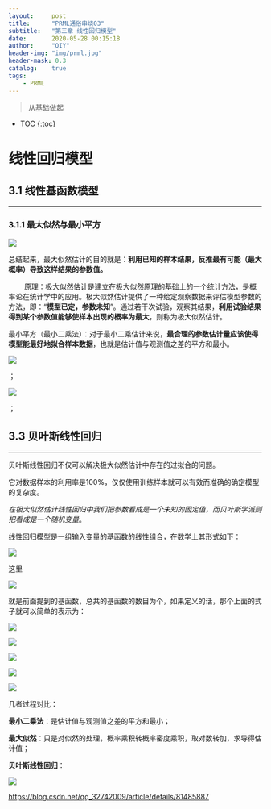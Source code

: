 ```yaml
---
layout:     post
title:      "PRML通俗串烧03"
subtitle:   "第三章 线性回归模型"
date:       2020-05-28 00:15:18
author:     "QIY"
header-img: "img/prml.jpg"
header-mask: 0.3 
catalog:    true
tags:
    - PRML
---
```



> 从基础做起

* TOC
{:toc}

# 线性回归模型

## 3.1 线性基函数模型
------------------

### 3.1.1 最大似然与最小平方

![](/img/in-post/200528_prml_xxhg/317806191ca4c09e81d6f6c8be2209af.png)

总结起来，最大似然估计的目的就是：**利用已知的样本结果，反推最有可能（最大概率）导致这样结果的参数值。**

       
原理：极大似然估计是建立在极大似然原理的基础上的一个统计方法，是概率论在统计学中的应用。极大似然估计提供了一种给定观察数据来评估模型参数的方法，即：“**模型已定，参数未知**”。通过若干次试验，观察其结果，**利用试验结果得到某个参数值能够使样本出现的概率为最大**，则称为极大似然估计。

最小平方（最小二乘法）：对于最小二乘估计来说，**最合理的参数估计量应该使得模型能最好地拟合样本数据**，也就是估计值与观测值之差的平方和最小。

![](/img/in-post/200528_prml_xxhg/2019cb78a4f8f9de29d601f298fc42be.png)

；

![](/img/in-post/200528_prml_xxhg/7c8614ea23215a32e35ff65b5034a71b.png)

；

## 3.3 贝叶斯线性回归
------------------

贝叶斯线性回归不仅可以解决极大似然估计中存在的过拟合的问题。

它对数据样本的利用率是100%，仅仅使用训练样本就可以有效而准确的确定模型的复杂度。

*在极大似然估计线性回归中我们把参数看成是一个未知的固定值，而贝叶斯学派则把看成是一个随机变量*。 

线性回归模型是一组输入变量的基函数的线性组合，在数学上其形式如下： 

![](/img/in-post/200528_prml_xxhg/160bf82c93ab5443996283d841d7d33d.png)

这里

![](/img/in-post/200528_prml_xxhg/798286e8494961452acf1bb18bb70cce.png)

就是前面提到的基函数，总共的基函数的数目为个，如果定义的话，那个上面的式子就可以简单的表示为： 

![](/img/in-post/200528_prml_xxhg/c62815721137c784d92a114023b8b155.png)

![](/img/in-post/200528_prml_xxhg/0db7406b3039c08b8390046c67c432ff.png)

![](/img/in-post/200528_prml_xxhg/8589a433dc635b05d3f197748f804491.png)

![](/img/in-post/200528_prml_xxhg/426bb93a0109437490e63d127a206bff.png)

![](/img/in-post/200528_prml_xxhg/6992bdfec905e652f9176ae21bafdca6.png)

几者过程对比：

**最小二乘法**：是估计值与观测值之差的平方和最小；

**最大似然**：只是对似然的处理，概率乘积转概率密度乘积，取对数转加，求导得估计值；

**贝叶斯线性回归**：

![](/img/in-post/200528_prml_xxhg/4cba3dfcce7eaf9840c00e0a670ccaa5.png)

<https://blog.csdn.net/qq_32742009/article/details/81485887>
